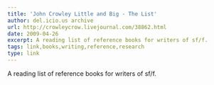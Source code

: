 ```yaml
---
title: 'John Crowley Little and Big - The List'
author: del.icio.us archive
url: http://crowleycrow.livejournal.com/38862.html
date: 2009-04-26
excerpt: A reading list of reference books for writers of sf/f.
tags: link,books,writing,reference,research
type: link
---
```

A reading list of reference books for writers of sf/f.